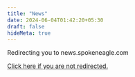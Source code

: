 ```yaml
---
title: "News"
date: 2024-06-04T01:42:20+05:30
draft: false
hideMeta: true
---
```


[//]: # (Redirecting you to news.spokeneagle.com)
[//]: # (<a href="https://news.spokeneagle.com">Click here if you are not redirected.</a>)
[//]: # (<script>)
[//]: # (    var win = window.open&#40;"https://news.spokeneagle.com", '_blank'&#41;;)
[//]: # (    win.focus&#40;&#41;;)
[//]: # (</script>)

Redirecting you to news.spokeneagle.com

<a href="https://news.spokeneagle.com">Click here if you are not redirected.</a>
<script>
    window.location.href = "https://news.spokeneagle.com"
</script>